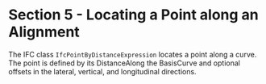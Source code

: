 # Section 5 - Locating a Point along an Alignment

The IFC class `IfcPointByDistanceExpression` locates a point along a
curve. The point is defined by its DistanceAlong the BasisCurve and
optional offsets in the lateral, vertical, and longitudinal directions.
